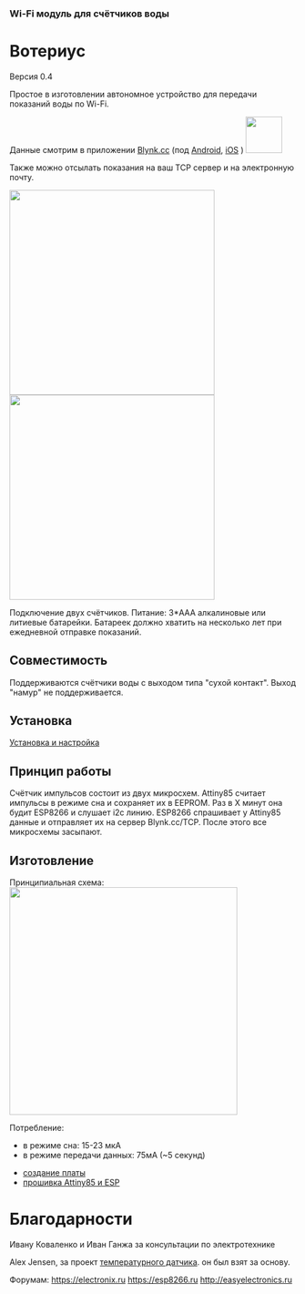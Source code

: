 ### Wi-Fi модуль для счётчиков воды
# Вотериус
Версия 0.4

Простое в изготовлении автономное устройство для передачи показаний воды по Wi-Fi.

Данные смотрим в приложении [Blynk.cc](http://Blynk.cc) (под [Android](https://play.google.com/store/apps/details?id=cc.blynk), [iOS](https://itunes.apple.com/us/app/blynk-control-arduino-raspberry/id808760481?ls=1&mt=8) )
<img src="https://github.com/dontsovcmc/waterius/blob/master/files/11541426.png" data-canonical-src="https://github.com/dontsovcmc/waterius/blob/master/files/11541426.png" width="64"/> 

Также можно отсылать показания на ваш TCP сервер и на электронную почту.

<img src="https://github.com/dontsovcmc/waterius/blob/master/files/top.jpg" data-canonical-src="https://github.com/dontsovcmc/waterius/blob/master/files/top.jpg" width="360"/> 
<img src="https://github.com/dontsovcmc/waterius/blob/master/files/blynk_main.jpg" data-canonical-src="https://github.com/dontsovcmc/waterius/blob/master/files/blynk_main.jpg" width="360"/>

Подключение двух счётчиков.
Питание: 3*AAA алкалиновые или литиевые батарейки. 
Батареек должно хватить на несколько лет при ежедневной отправке показаний.

## Совместимость

Поддерживаются счётчики воды с выходом типа "сухой контакт". Выход "намур" не поддерживается.

## Установка
[Установка и настройка](https://github.com/dontsovcmc/waterius/blob/master/Setup.md)


## Принцип работы
Счётчик импульсов состоит из двух микросхем. Attiny85 считает импульсы в режиме сна и сохраняет их в EEPROM. Раз в Х минут она будит ESP8266 и слушает i2c линию. ESP8266 спрашивает у Attiny85 данные и отправляет их на сервер Blynk.cc/TCP. После этого все микросхемы засыпают.


## Изготовление
Принципиальная схема:
<img src="https://github.com/dontsovcmc/waterius/blob/master/Board/scheme.png" data-canonical-src="https://github.com/dontsovcmc/waterius/blob/master/Board/scheme.png" width="400"/>

Потребление:
* в режиме сна: 15-23 мкА
* в режиме передачи данных: 75мА (~5 секунд)

- [создание платы](https://github.com/dontsovcmc/waterius/blob/master/Making.md)
- [прошивка Attiny85 и ESP](https://github.com/dontsovcmc/waterius/blob/master/Firmware.md) 

# Благодарности
Ивану Коваленко и Иван Ганжа за консультации по электротехнике

Alex Jensen, за проект [температурного датчика](https://www.cron.dk/esp8266-on-batteries-for-years-part-1). он был взят за основу.

Форумам: 
https://electronix.ru
https://esp8266.ru
http://easyelectronics.ru

 



